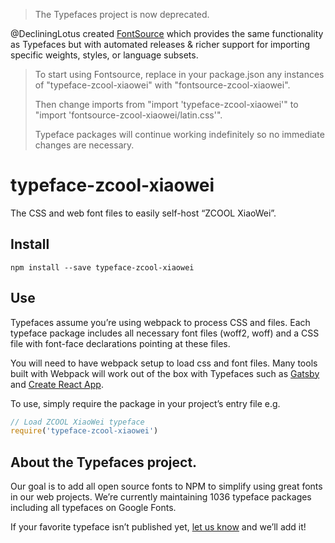 >The Typefaces project is now deprecated.

@DecliningLotus created
[FontSource](https://github.com/fontsource/fontsource) which provides the
same functionality as Typefaces but with automated releases & richer
support for importing specific weights, styles, or language subsets.
>
>To start using Fontsource, replace in your package.json any instances of
"typeface-zcool-xiaowei" with "fontsource-zcool-xiaowei".
>
> Then change imports from "import 'typeface-zcool-xiaowei'" to "import 'fontsource-zcool-xiaowei/latin.css'".
>
>Typeface packages will continue working indefinitely so no immediate
>changes are necessary.

# typeface-zcool-xiaowei

The CSS and web font files to easily self-host “ZCOOL XiaoWei”.

## Install

`npm install --save typeface-zcool-xiaowei`

## Use

Typefaces assume you’re using webpack to process CSS and files. Each typeface
package includes all necessary font files (woff2, woff) and a CSS file with
font-face declarations pointing at these files.

You will need to have webpack setup to load css and font files. Many tools built
with Webpack will work out of the box with Typefaces such as [Gatsby](https://github.com/gatsbyjs/gatsby)
and [Create React App](https://github.com/facebookincubator/create-react-app).

To use, simply require the package in your project’s entry file e.g.

```javascript
// Load ZCOOL XiaoWei typeface
require('typeface-zcool-xiaowei')
```

## About the Typefaces project.

Our goal is to add all open source fonts to NPM to simplify using great fonts in
our web projects. We’re currently maintaining 1036 typeface packages
including all typefaces on Google Fonts.

If your favorite typeface isn’t published yet, [let us know](https://github.com/KyleAMathews/typefaces)
and we’ll add it!
